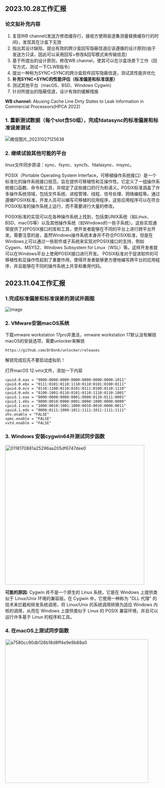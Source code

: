 ## 2023.10.28工作汇报
### 论文拟补充内容
1. 复现WB channel(发送方修改缓存行，接收方使用驱逐集测量替换缓存行的时间)，发现其在沙盒下无效
2. 指出其设计缺陷，提出有效的跨沙盒回写隐蔽信道应该遵循的设计原则(由于发送方只读，因此可以采用回写+修改&回写模式来传输信息)
3. 基于所提出的设计原则，修改WB channel，使其可以在沙盒场景下工作（回写方式，测试一下CLWB指令）
4. 提出一种称为SYNC+SYNC的跨沙盒软件回写隐蔽信道，测试其性能并优化
5. **补充SYNC+SYNC的性能评估（标准偏差和标准误差）**
6. 测试其他平台（macOS、BSD、Windows Cygwin）
7. 针对所提出的隐蔽信道，设计有效的缓解措施

**WB channel:** Abusing Cache Line Dirty States to Leak Information in Commercial Processors(HPCA 2022)

### 1. 重新测试数据（每个slot含50组），完成fdatasync的标准偏差和标准误差测试
![微信图片_20231027125638](https://github.com/CongCChen/WB-MWB-channel/assets/37946054/95b745e6-3928-41f4-bd98-69381593d8e8)


### 2. 继续试验其他可能的平台
linux文件同步原语：sync、fsync、syncfs、fdatasync、msync。

POSIX（Portable Operating System Interface，可移植操作系统接口）是一个标准化的操作系统接口规范，旨在提供可移植性和互操作性。它定义了一组操作系统接口函数、命令和工具，并规定了这些接口的行为和语义。POSIX标准涵盖了许多操作系统领域，包括文件系统、进程管理、线程、信号处理、网络编程等。通过遵循POSIX标准，开发人员可以编写可移植的应用程序，这些应用程序可以在符合POSIX标准的操作系统上运行，而不需要进行大量的修改。

POSIX标准的实现可以在各种操作系统上找到，包括类UNIX系统（如Linux、BSD、macOS等）以及其他操作系统（如Windows的一些子系统）。这些实现通常提供了对POSIX接口的库和工具，使开发者能够在不同的平台上进行跨平台开发。需要注意的是，虽然Windows操作系统本身并不符合POSIX标准，但是在Windows上可以通过一些软件或子系统来实现对POSIX接口的支持，例如Cygwin、MSYS2、Windows Subsystem for Linux（WSL）等。这样开发者就可以在Windows平台上使用POSIX接口进行开发。
POSIX标准对于促进软件的可移植性和互操作性起到了重要作用，使得开发者能够更方便地编写跨平台的应用程序，并且能够在不同的操作系统上共享和重用代码。

## 2023.11.04工作汇报

### 1.完成标准偏差和标准误差的测试并画图

![image](https://github.com/CongCChen/SYNC-SYNC-channel/assets/37946054/70c3166b-255c-49f4-b168-4f04bb893694)

### 2. VMware安装macOS系统
下载vmware workstation 17pro并激活，vmware workstation 17默认没有解锁macOS的安装选项，需要unlocker来解锁
```
https://github.com/DrDonk/unlocker/releases
```
解锁完成后先不要启动虚拟机！

打开macOS 12.vmx文件，添加一下内容
```
cpuid.0.eax = "0000:0000:0000:0000:0000:0000:0000:1011"
cpuid.0.ebx = "0111:0101:0110:1110:0110:0101:0100:0111"
cpuid.0.ecx = "0110:1100:0110:0101:0111:0100:0110:1110"
cpuid.0.edx = "0100:1001:0110:0101:0110:1110:0110:1001"
cpuid.1.eax = "0000:0000:0000:0001:0000:0110:0111:0001"
cpuid.1.ebx = "0000:0010:0000:0001:0000:1000:0000:0000"
cpuid.1.ecx = "1000:0010:1001:1000:0010:0010:0000:0011"
cpuid.1.edx = "0000:0111:1000:1011:1111:1011:1111:1111"
vhv.enable = "FALSE"
vpmc.enable = "FALSE"
vvtd.enable = "FALSE"
```
### 3. Windows 安装cygwin64并测试同步函数

<img width="453" alt="0118170881a25296aa205df6747dee0" src="https://github.com/CongCChen/SYNC-SYNC-channel/assets/37946054/0a077741-7b9b-497c-b81e-5a6f6286fc0e">

**可能的原因:** Cygwin 并不是一个原生的 Linux 系统，它是在 Windows 上提供类似于 Linux/Unix 环境的兼容层。在 Cygwin 中，它使用一种称为 "DLL 代理" 的技术来拦截和转发系统调用，将 Linux/Unix 的系统调用转换为适应 Windows 内核的调用，从而在 Windows 上提供类似于 Linux 的 POSIX 兼容环境，并且可以运行许多基于 Linux 的程序和工具。

### 4. 在macOS上测试同步函数

<img width="466" alt="a7580cc90db126b18d8ff4e9e9b88a0" src="https://github.com/CongCChen/SYNC-SYNC-channel/assets/37946054/d9158e93-69d0-49e3-ac64-32c04bc6ef4a">


